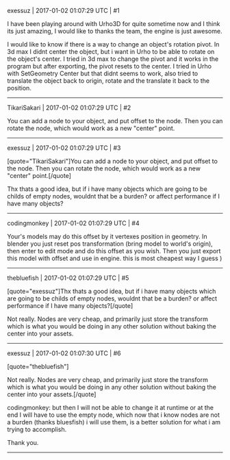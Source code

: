 exessuz | 2017-01-02 01:07:29 UTC | #1

I have been playing around with Urho3D for quite sometime now and I think its just amazing, I would like to thanks the team, the engine is just awesome.

I would like to know if there is a way to change an object's rotation pivot. In 3d max I didnt center the object, but i want in Urho to be able to rotate on the object's center. I tried in 3d max to change the pivot and it works in the program but after exporting, the pivot resets to the center. I tried in Urho with SetGeometry Center but that didnt seems to work, also tried to translate the object back to origin, rotate and the translate it back to the position.

-------------------------

TikariSakari | 2017-01-02 01:07:29 UTC | #2

You can add a node to your object, and put offset to the node. Then you can rotate the node, which would work as a new "center"  point.

-------------------------

exessuz | 2017-01-02 01:07:29 UTC | #3

[quote="TikariSakari"]You can add a node to your object, and put offset to the node. Then you can rotate the node, which would work as a new "center"  point.[/quote]

Thx thats a good idea, but if i have many objects which are going to be childs of empty nodes, wouldnt that be a burden? or affect performance if I have many objects?

-------------------------

codingmonkey | 2017-01-02 01:07:29 UTC | #4

Your's models may do this offset by it vertexes position in geometry.
In blender you just reset pos transformation (bring model to world's origin), then enter to edit mode and do this offset as you wish. 
Then you just export this model with offset and use in engine. this is most cheapest way I guess )

-------------------------

thebluefish | 2017-01-02 01:07:29 UTC | #5

[quote="exessuz"]Thx thats a good idea, but if i have many objects which are going to be childs of empty nodes, wouldnt that be a burden? or affect performance if I have many objects?[/quote]

Not really. Nodes are very cheap, and primarily just store the transform which is what you would be doing in any other solution without baking the center into your assets.

-------------------------

exessuz | 2017-01-02 01:07:30 UTC | #6

[quote="thebluefish"]

Not really. Nodes are very cheap, and primarily just store the transform which is what you would be doing in any other solution without baking the center into your assets.[/quote]

codingmonkey: but then I will not be able to change it at runtime or at the end I will have to use the empty node, which now that i know nodes are not a burden (thanks bluesfish) i will use them, is a better solution for what  i am trying to accomplish.

Thank you.

-------------------------

